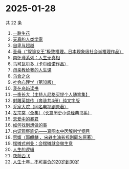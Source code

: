 # 2025-01-28

共 22 条

<!-- BEGIN WEREAD -->
<!-- 最后更新时间 2025-01-28 20:14:47 +0800 -->
1. [一路生花](https://weread.qq.com/web/bookDetail/61f324e0813ab9a2cg0126ee)
1. [天真的人类学家](https://weread.qq.com/web/bookDetail/e4d323c0721a58bce4de379)
1. [自卑与超越](https://weread.qq.com/web/bookDetail/be932230813ab9941g010d2f)
1. [圣母（“叙诡女王”极致推理，日本现象级社会派推理作品）](https://weread.qq.com/web/bookDetail/4f7320f0717f541a4f7ae8e)
1. [南怀瑾系列：人生无真相](https://weread.qq.com/web/bookDetail/06e32560813ab7295g0190c2)
1. [马可瓦尔多（卡尔维诺作品）](https://weread.qq.com/web/bookDetail/3c632a40723f428b3c6e85b)
1. [母亲教给我的人生课](https://weread.qq.com/web/bookDetail/ada32630813ab9941g014287)
1. [乌合之众](https://weread.qq.com/web/bookDetail/d1732010813ab983cg012120)
1. [社会心理学（第10版）](https://weread.qq.com/web/bookDetail/6c9327d0813ab99feg01860a)
1. [我在岛屿读书](https://weread.qq.com/web/bookDetail/e5632100813ab8ea2g01327c)
1. [一夜长大【主持人尼格买提个人随笔集】](https://weread.qq.com/web/bookDetail/44f32a00813ab6975g0197e7)
1. [射雕英雄传（套装共4册）纯文字版](https://weread.qq.com/web/bookDetail/836321705e3a52836d02e0b)
1. [乔家大院（同名电视剧原著）](https://weread.qq.com/web/bookDetail/da832070813ab99b9g01095f)
1. [左宗棠（全集）（长篇历史小说经典书系）](https://weread.qq.com/web/bookDetail/48c323a0727ca04f48c7038)
1. [恋爱中的暴君](https://weread.qq.com/web/bookDetail/30032cf0813ab9974g013680)
1. [如何找到想做的事](https://weread.qq.com/web/bookDetail/71a32fb0813ab8de8g019cc9)
1. [内证观察笔记——真图本中医解剖学纲目](https://weread.qq.com/web/bookDetail/e7032f40813ab7c9cg0197a2)
1. [赘婿（郭麒麟 、宋轶主演影视剧同名原著）](https://weread.qq.com/web/bookDetail/15032af05753441501f9930)
1. [摆摊式创业：会摆摊就会做生意](https://weread.qq.com/web/bookDetail/d1f32840813ab99d2g012788)
1. [人生的逻辑](https://weread.qq.com/web/bookDetail/3e232ca0813ab99aeg018082)
1. [夜航西飞](https://weread.qq.com/web/bookDetail/f8d326c071a7542af8dc0e6)
1. [人生十年，不可辜负的20岁到30岁](https://weread.qq.com/web/bookDetail/23132c00813ab7af8g015e43)
<!-- END WEREAD -->
